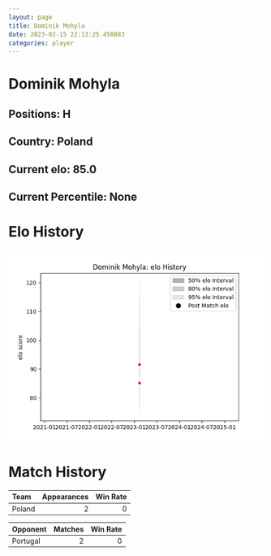 ```yaml
---  
layout: page  
title: Dominik Mohyla  
date: 2023-02-15 22:13:25.458883  
categories: player  
---
```

# Dominik Mohyla

## Positions: H

## Country: Poland

## Current elo: 85.0

## Current Percentile: None

# Elo History


![elo history](history_DominikMohyla.png)
# Match History


| Team   |   Appearances |   Win Rate |
|:-------|--------------:|-----------:|
| Poland |             2 |          0 |

| Opponent   |   Matches |   Win Rate |
|:-----------|----------:|-----------:|
| Portugal   |         2 |          0 |